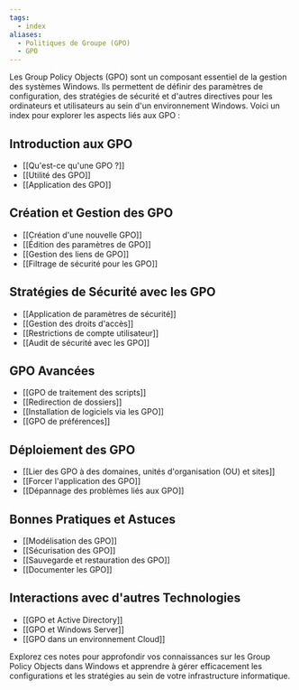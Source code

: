 ```yaml
---
tags:
  - index
aliases:
  - Politiques de Groupe (GPO)
  - GPO
---
```


Les Group Policy Objects (GPO) sont un composant essentiel de la gestion des systèmes Windows. Ils permettent de définir des paramètres de configuration, des stratégies de sécurité et d'autres directives pour les ordinateurs et utilisateurs au sein d'un environnement Windows. Voici un index pour explorer les aspects liés aux GPO :

## Introduction aux GPO
- [[Qu'est-ce qu'une GPO ?]]
- [[Utilité des GPO]]
- [[Application des GPO]]

## Création et Gestion des GPO
- [[Création d'une nouvelle GPO]]
- [[Édition des paramètres de GPO]]
- [[Gestion des liens de GPO]]
- [[Filtrage de sécurité pour les GPO]]

## Stratégies de Sécurité avec les GPO
- [[Application de paramètres de sécurité]]
- [[Gestion des droits d'accès]]
- [[Restrictions de compte utilisateur]]
- [[Audit de sécurité avec les GPO]]

## GPO Avancées
- [[GPO de traitement des scripts]]
- [[Redirection de dossiers]]
- [[Installation de logiciels via les GPO]]
- [[GPO de préférences]]

## Déploiement des GPO
- [[Lier des GPO à des domaines, unités d'organisation (OU) et sites]]
- [[Forcer l'application des GPO]]
- [[Dépannage des problèmes liés aux GPO]]

## Bonnes Pratiques et Astuces
- [[Modélisation des GPO]]
- [[Sécurisation des GPO]]
- [[Sauvegarde et restauration des GPO]]
- [[Documenter les GPO]]

## Interactions avec d'autres Technologies
- [[GPO et Active Directory]]
- [[GPO et Windows Server]]
- [[GPO dans un environnement Cloud]]

Explorez ces notes pour approfondir vos connaissances sur les Group Policy Objects dans Windows et apprendre à gérer efficacement les configurations et les stratégies au sein de votre infrastructure informatique.
